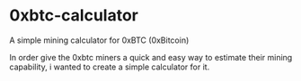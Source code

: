 # 0xbtc-calculator
A simple mining calculator for 0xBTC (0xBitcoin)

In order give the 0xbtc miners a quick and easy way to estimate their mining capability, i wanted to create a simple calculator for it.
